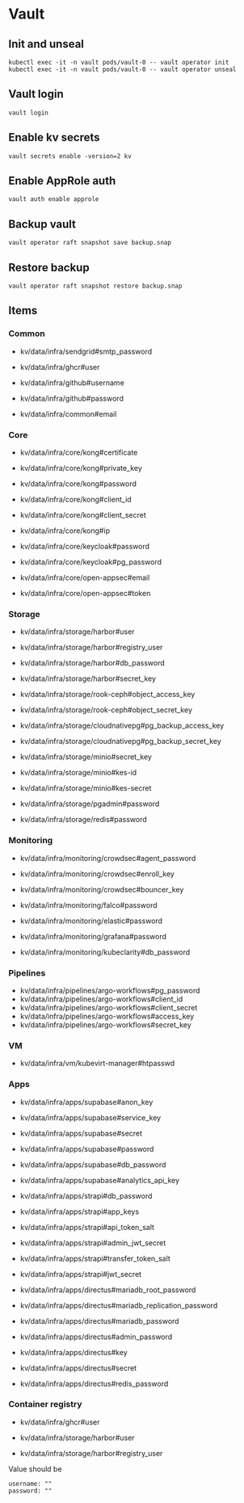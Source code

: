 # Vault

## Init and unseal

```
kubectl exec -it -n vault pods/vault-0 -- vault operator init
kubectl exec -it -n vault pods/vault-0 -- vault operator unseal
```

## Vault login

```
vault login
```

## Enable kv secrets

```
vault secrets enable -version=2 kv
```

## Enable AppRole auth

```
vault auth enable approle
```

## Backup vault

```
vault operator raft snapshot save backup.snap
```

## Restore backup

```
vault operator raft snapshot restore backup.snap
```

## Items

### Common

- kv/data/infra/sendgrid#smtp_password

- kv/data/infra/ghcr#user

- kv/data/infra/github#username
- kv/data/infra/github#password

- kv/data/infra/common#email

### Core

- kv/data/infra/core/kong#certificate
- kv/data/infra/core/kong#private_key
- kv/data/infra/core/kong#password
- kv/data/infra/core/kong#client_id
- kv/data/infra/core/kong#client_secret
- kv/data/infra/core/kong#ip

- kv/data/infra/core/keycloak#password
- kv/data/infra/core/keycloak#pg_password

- kv/data/infra/core/open-appsec#email
- kv/data/infra/core/open-appsec#token

### Storage

- kv/data/infra/storage/harbor#user
- kv/data/infra/storage/harbor#registry_user
- kv/data/infra/storage/harbor#db_password
- kv/data/infra/storage/harbor#secret_key

- kv/data/infra/storage/rook-ceph#object_access_key
- kv/data/infra/storage/rook-ceph#object_secret_key

- kv/data/infra/storage/cloudnativepg#pg_backup_access_key
- kv/data/infra/storage/cloudnativepg#pg_backup_secret_key

- kv/data/infra/storage/minio#secret_key
- kv/data/infra/storage/minio#kes-id
- kv/data/infra/storage/minio#kes-secret

- kv/data/infra/storage/pgadmin#password

- kv/data/infra/storage/redis#password

### Monitoring

- kv/data/infra/monitoring/crowdsec#agent_password
- kv/data/infra/monitoring/crowdsec#enroll_key
- kv/data/infra/monitoring/crowdsec#bouncer_key

- kv/data/infra/monitoring/falco#password

- kv/data/infra/monitoring/elastic#password

- kv/data/infra/monitoring/grafana#password

- kv/data/infra/monitoring/kubeclarity#db_password

### Pipelines

- kv/data/infra/pipelines/argo-workflows#pg_password
- kv/data/infra/pipelines/argo-workflows#client_id
- kv/data/infra/pipelines/argo-workflows#client_secret
- kv/data/infra/pipelines/argo-workflows#access_key
- kv/data/infra/pipelines/argo-workflows#secret_key

### VM

- kv/data/infra/vm/kubevirt-manager#htpasswd

### Apps

- kv/data/infra/apps/supabase#anon_key
- kv/data/infra/apps/supabase#service_key
- kv/data/infra/apps/supabase#secret
- kv/data/infra/apps/supabase#password
- kv/data/infra/apps/supabase#db_password
- kv/data/infra/apps/supabase#analytics_api_key

- kv/data/infra/apps/strapi#db_password
- kv/data/infra/apps/strapi#app_keys
- kv/data/infra/apps/strapi#api_token_salt
- kv/data/infra/apps/strapi#admin_jwt_secret
- kv/data/infra/apps/strapi#transfer_token_salt
- kv/data/infra/apps/strapi#jwt_secret

- kv/data/infra/apps/directus#mariadb_root_password
- kv/data/infra/apps/directus#mariadb_replication_password
- kv/data/infra/apps/directus#mariadb_password
- kv/data/infra/apps/directus#admin_password
- kv/data/infra/apps/directus#key
- kv/data/infra/apps/directus#secret
- kv/data/infra/apps/directus#redis_password

<!-- - kv/data/infra/messages/rabbitmq#username
- kv/data/infra/messages/rabbitmq#password -->

### Container registry

- kv/data/infra/ghcr#user

- kv/data/infra/storage/harbor#user
- kv/data/infra/storage/harbor#registry_user

Value should be

```
username: ""
password: ""
```
